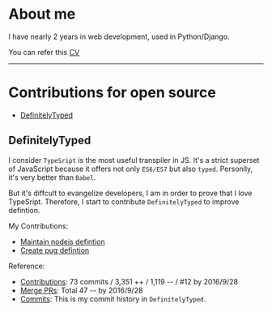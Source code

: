 # About me

I have nearly 2 years in web development, used in Python/Django.

You can refer this [CV](http://tonypythoneer.github.io/cv-for-demo/)

---

# Contributions for open source

* [DefinitelyTyped](#definitelytyped)

## DefinitelyTyped

I consider `TypeSript` is the most useful transpiler in JS. It's a strict superset of JavaScript because it offers not only `ES6/ES7` but also `typed`. Personlly, it's very better than `Babel`.

But it's diffcult to evangelize developers, I am in order to prove that I love TypeSript. Therefore, I start to contribute `DefinitelyTyped` to improve defintion.

My Contributions:
  * [Maintain nodejs defintion](https://github.com/DefinitelyTyped/DefinitelyTyped/pulls?utf8=%E2%9C%93&q=%5Bnode%5D%20in%3Atitle%20is%3Amerged%20is%3Apr%20author%3ATonyPythoneer%20)
  * [Create pug defintion](https://github.com/DefinitelyTyped/DefinitelyTyped/pull/11258)

Reference:

  * [Contributions]: 73 commits / 3,351 ++ / 1,119 -- / #12 by 2016/9/28
  * [Merge PRs]: Total 47 -- by 2016/9/28
  * [Commits]: This is my commit history in `DefinitelyTyped`.

  [Contributions]: <https://github.com/DefinitelyTyped/DefinitelyTyped/graphs/contributors?from=2016-08-02>
  [Merge PRs]: <https://github.com/DefinitelyTyped/DefinitelyTyped/pulls?utf8=%E2%9C%93&q=is%3Amerged%20is%3Apr%20author%3ATonyPythoneer%20>
  [Commits]: <https://github.com/DefinitelyTyped/DefinitelyTyped/commits?author=TonyPythoneer>

